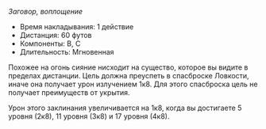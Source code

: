 *Заговор, воплощение*

- Время накладывания: 1 действие 
- Дистанция: 60 футов 
- Компоненты: В, С 
- Длительность: Мгновенная 

Похожее на огонь сияние нисходит на существо, которое вы видите в пределах дистанции. Цель должна преуспеть в спасброске Ловкости, иначе она получает урон излучением 1к8. Для этого спасброска цель не получает преимуществ от укрытия. 

Урон этого заклинания увеличивается на 1к8, когда вы достигаете 5 уровня (2к8), 11 уровня (3к8) и 17 уровня (4к8).